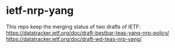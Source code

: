 # ietf-nrp-yang

This repo keep the merging status of two drafts of IETF:
https://datatracker.ietf.org/doc/draft-bestbar-teas-yang-nrp-policy/
https://datatracker.ietf.org/doc/draft-wd-teas-nrp-yang/
